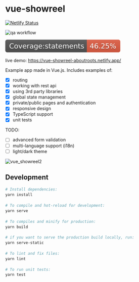 # vue-showreel

[![Netlify Status](https://api.netlify.com/api/v1/badges/9230fc8b-cd16-421a-b136-927023e71d52/deploy-status)](https://app.netlify.com/sites/vue-showreel-aboutroots/deploys)

![qa workflow](https://github.com/aboutroots/vue-showreel/actions/workflows/quality-assurance.yml/badge.svg)

![coverage](https://raw.githubusercontent.com/aboutroots/vue-showreel/master/badges/badge-statements.svg)

live demo: https://vue-showreel-aboutroots.netlify.app/

Example app made in Vue.js. Includes examples of:

- [x] routing
- [x] working with rest api
- [x] using 3rd party libraries
- [x] global state management
- [x] private/public pages and authentication
- [x] responsive design
- [x] TypeScript support
- [x] unit tests

TODO:

- [ ] advanced form validation
- [ ] multi-language support (i18n)
- [ ] light/dark theme

![vue_showreel2](https://user-images.githubusercontent.com/17732172/174875618-273603e7-6360-416f-a9fc-f58728b42075.gif)

## Development

```bash
# Install dependencies:
yarn install

# To compile and hot-reload for development:
yarn serve

# To compiles and minify for production:
yarn build

# if you want to serve the production build locally, run:
yarn serve-static

# To lint and fix files:
yarn lint

# To run unit tests:
yarn test
```
